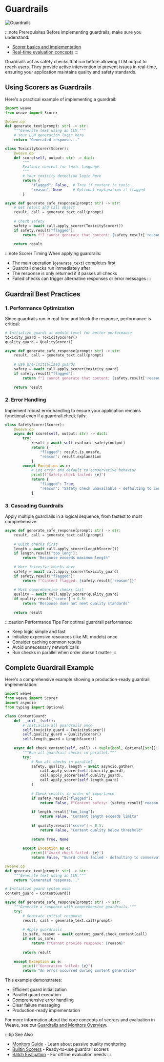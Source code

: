 # Guardrails

![Guardrails](./../../../static/img/guardrails_scorers.png)

:::note Prerequisites
Before implementing guardrails, make sure you understand:
- [Scorer basics and implementation](./scorers.md)
- [Real-time evaluation concepts](./guardrails_and_monitors.md)
:::

Guardrails act as safety checks that run before allowing LLM output to reach users. They provide active intervention to prevent issues in real-time, ensuring your application maintains quality and safety standards.

## Using Scorers as Guardrails

Here's a practical example of implementing a guardrail:

```python
import weave
from weave import Scorer

@weave.op
def generate_text(prompt: str) -> str:
    """Generate text using an LLM."""
    # Your LLM generation logic here
    return "Generated response..."

class ToxicityScorer(Scorer):
    @weave.op
    def score(self, output: str) -> dict:
        """
        Evaluate content for toxic language.
        """
        # Your toxicity detection logic here
        return {
            "flagged": False,  # True if content is toxic
            "reason": None     # Optional explanation if flagged
        }

async def generate_safe_response(prompt: str) -> str:
    # Get result and Call object
    result, call = generate_text.call(prompt)
    
    # Check safety
    safety = await call.apply_scorer(ToxicityScorer())
    if safety.result["flagged"]:
        return f"I cannot generate that content: {safety.result['reason']}"
    
    return result
```

:::note Scorer Timing
When applying guardrails:
- The main operation (`generate_text`) completes first
- Guardrail checks run immediately after
- The response is only returned if it passes all checks
- Failed checks can trigger alternative responses or error messages
:::

## Guardrail Best Practices

### 1. Performance Optimization
Since guardrails run in real-time and block the response, performance is critical:

```python
# Initialize guards at module level for better performance
toxicity_guard = ToxicityScorer()
quality_guard = QualityScorer()

async def generate_safe_response(prompt: str) -> str:
    result, call = generate_text.call(prompt)
    
    # Use pre-initialized guards
    safety = await call.apply_scorer(toxicity_guard)
    if safety.result["flagged"]:
        return f"I cannot generate that content: {safety.result['reason']}"
    
    return result
```

### 2. Error Handling
Implement robust error handling to ensure your application remains functional even if a guardrail check fails:

```python
class SafetyScorer(Scorer):
    @weave.op
    async def score(self, output: str) -> dict:
        try:
            result = await self.evaluate_safety(output)
            return {
                "flagged": result.is_unsafe,
                "reason": result.explanation
            }
        except Exception as e:
            # Log error and default to conservative behavior
            print(f"Safety check failed: {e}")
            return {
                "flagged": True,
                "reason": "Safety check unavailable - defaulting to conservative behavior"
            }
```

### 3. Cascading Guardrails
Apply multiple guardrails in a logical sequence, from fastest to most comprehensive:

```python
async def generate_safe_response(prompt: str) -> str:
    result, call = generate_text.call(prompt)
    
    # Quick checks first
    length = await call.apply_scorer(LengthScorer())
    if length.result["too_long"]:
        return "Response exceeds maximum length"
    
    # More intensive checks next
    safety = await call.apply_scorer(toxicity_guard)
    if safety.result["flagged"]:
        return f"Content flagged: {safety.result['reason']}"
    
    # Most comprehensive checks last
    quality = await call.apply_scorer(quality_guard)
    if quality.result["score"] < 0.5:
        return "Response does not meet quality standards"
    
    return result
```

:::caution Performance Tips
For optimal guardrail performance:
- Keep logic simple and fast
- Initialize expensive resources (like ML models) once
- Consider caching common results
- Avoid unnecessary network calls
- Run checks in parallel when order doesn't matter
:::

## Complete Guardrail Example

Here's a comprehensive example showing a production-ready guardrail implementation:

```python
import weave
from weave import Scorer
import asyncio
from typing import Optional

class ContentGuard:
    def __init__(self):
        # Initialize all guardrails once
        self.toxicity_guard = ToxicityScorer()
        self.quality_guard = QualityScorer()
        self.length_guard = LengthScorer()
    
    async def check_content(self, call) -> tuple[bool, Optional[str]]:
        """Run all guardrail checks in parallel."""
        try:
            # Run all checks in parallel
            safety, quality, length = await asyncio.gather(
                call.apply_scorer(self.toxicity_guard),
                call.apply_scorer(self.quality_guard),
                call.apply_scorer(self.length_guard)
            )
            
            # Check results in order of importance
            if safety.result["flagged"]:
                return False, f"Content safety: {safety.result['reason']}"
            
            if length.result["too_long"]:
                return False, "Content length exceeds limits"
            
            if quality.result["score"] < 0.5:
                return False, "Content quality below threshold"
            
            return True, None
            
        except Exception as e:
            print(f"Guard check failed: {e}")
            return False, "Guard check failed - defaulting to conservative behavior"

@weave.op
def generate_text(prompt: str) -> str:
    """Generate text using an LLM."""
    return "Generated response..."

# Initialize guard system once
content_guard = ContentGuard()

async def generate_safe_response(prompt: str) -> str:
    """Generate a response with comprehensive guardrails."""
    try:
        # Generate initial response
        result, call = generate_text.call(prompt)
        
        # Apply guardrails
        is_safe, reason = await content_guard.check_content(call)
        if not is_safe:
            return f"Cannot provide response: {reason}"
        
        return result
        
    except Exception as e:
        print(f"Generation failed: {e}")
        return "An error occurred during content generation"
```

This example demonstrates:
- Efficient guard initialization
- Parallel guard execution
- Comprehensive error handling
- Clear failure messaging
- Production-ready implementation

For more information about the core concepts of scorers and evaluation in Weave, see our [Guardrails and Monitors Overview](./guardrails_and_monitors.md). 

:::tip See Also
- [Monitors Guide](./monitors.md) - Learn about passive quality monitoring
- [Builtin Scorers](./builtin_scorers.mdx) - Ready-to-use guardrail scorers
- [Batch Evaluation](../core-types/evaluations.md) - For offline evaluation needs
::: 